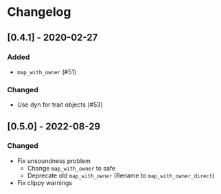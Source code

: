 # Changelog

## [0.4.1] - 2020-02-27
### Added
- `map_with_owner` (#51)

### Changed
- Use dyn for trait objects (#53)

## [0.5.0] - 2022-08-29

### Changed
- Fix unsoundness problem
  - Change `map_with_owner` to safe
  - Deprecate old `map_with_owner` (Rename to `map_with_owner_direct`)
- Fix clippy warnings
